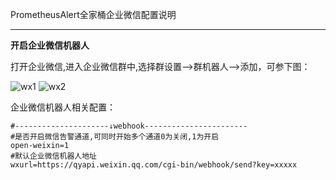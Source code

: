 PrometheusAlert全家桶企业微信配置说明

-----------------

 **开启企业微信机器人**

打开企业微信,进入企业微信群中,选择群设置-->群机器人-->添加，可参下图：

![wx1](https://raw.githubusercontent.com/feiyu563/PrometheusAlert/master/doc/wx1.png)
![wx2](https://raw.githubusercontent.com/feiyu563/PrometheusAlert/master/doc/wx2.png)

企业微信机器人相关配置：

```
#---------------------↓webhook-----------------------
#是否开启微信告警通道,可同时开始多个通道0为关闭,1为开启
open-weixin=1
#默认企业微信机器人地址
wxurl=https://qyapi.weixin.qq.com/cgi-bin/webhook/send?key=xxxxx
```